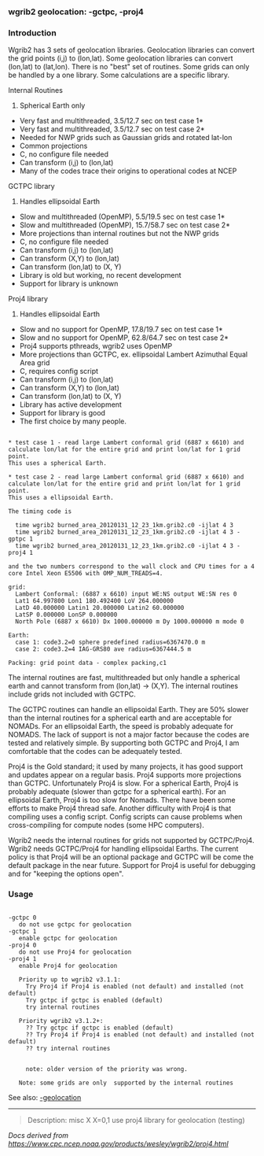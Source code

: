 
### wgrib2 geolocation: -gctpc, -proj4



### Introduction



Wgrib2 has 3 sets of geolocation libraries. Geolocation libraries
can convert the grid points (i,j) to (lon,lat).
Some geolocation libraries can convert (lon,lat) to (lat,lon).
There is no "best" set of routines. Some grids can only be handled
by a one library. Some calculations are a specific library.


Internal Routines
1. Spherical Earth only
- Very fast and multithreaded, 3.5/12.7 sec on test case 1\*
- Very fast and multithreaded, 3.5/12.7 sec on test case 2\*
- Needed for NWP grids such as Gaussian grids and rotated lat-lon
- Common projections
- C, no configure file needed
- Can transform (i,j) to (lon,lat)
- Many of the codes trace their origins to operational codes at NCEP



GCTPC library
1. Handles ellipsoidal Earth
- Slow and multithreaded (OpenMP), 5.5/19.5 sec on test case 1\*
- Slow and multithreaded (OpenMP), 15.7/58.7 sec on test case 2\*
- More projections than internal routines but not the NWP grids
- C, no configure file needed
- Can transform (i,j) to (lon,lat)
- Can transform (X,Y) to (lon,lat)
- Can transform (lon,lat) to (X, Y)
- Library is old but working, no recent development
- Support for library is unknown



Proj4 library
1. Handles ellipsoidal Earth
- Slow and no support for OpenMP, 17.8/19.7 sec on test case 1\*
- Slow and no support for OpenMP, 62.8/64.7 sec on test case 2\*
- Proj4 supports pthreads, wgrib2 uses OpenMP
- More projections than GCTPC, ex. ellipsoidal Lambert Azimuthal Equal Area grid
- C, requires config script
- Can transform (i,j) to (lon,lat)
- Can transform (X,Y) to (lon,lat)
- Can transform (lon,lat) to (X, Y)
- Library has active development
- Support for library is good
- The first choice by many people.



```

* test case 1 - read large Lambert conformal grid (6887 x 6610) and 
calculate lon/lat for the entire grid and print lon/lat for 1 grid point.
This uses a spherical Earth.

* test case 2 - read large Lambert conformal grid (6887 x 6610) and 
calculate lon/lat for the entire grid and print lon/lat for 1 grid point.
This uses a ellipsoidal Earth.

The timing code is

  time wgrib2 burned_area_20120131_12_23_1km.grib2.c0 -ijlat 4 3
  time wgrib2 burned_area_20120131_12_23_1km.grib2.c0 -ijlat 4 3 -gptpc 1
  time wgrib2 burned_area_20120131_12_23_1km.grib2.c0 -ijlat 4 3 -proj4 1

and the two numbers correspond to the wall clock and CPU times for a 4
core Intel Xeon E5506 with OMP_NUM_TREADS=4.

grid:
  Lambert Conformal: (6887 x 6610) input WE:NS output WE:SN res 0
  Lat1 64.997800 Lon1 180.492400 LoV 264.000000
  LatD 40.000000 Latin1 20.000000 Latin2 60.000000
  LatSP 0.000000 LonSP 0.000000
  North Pole (6887 x 6610) Dx 1000.000000 m Dy 1000.000000 m mode 0

Earth:
  case 1: code3.2=0 sphere predefined radius=6367470.0 m
  case 2: code3.2=4 IAG-GRS80 ave radius=6367444.5 m

Packing: grid point data - complex packing,c1 

```


The internal routines are fast, multithreaded but only handle 
a spherical earth and cannot transform from (lon,lat) -> (X,Y).
The internal routines include grids not included with GCTPC.


The GCTPC routines can handle an ellipsoidal Earth. They are
50% slower than the internal routines for a spherical earth and
are acceptable for NOMADs. For an ellipsoidal Earth, the speed is
probably adequate for NOMADS. The lack of support is not a major factor 
because the codes are tested and relatively simple. By supporting 
both GCTPC and Proj4, I am comfortable that the codes can be 
adequately tested.


Proj4 is the Gold standard; it used by many projects, it has
good support and updates appear on a regular basis. Proj4 supports 
more projections than GCTPC. Unfortunately Proj4 is slow. For a
spherical Earth, Proj4 is probably adequate (slower than gctpc
for a spherical earth). For an ellipsoidal Earth, Proj4 is
too slow for Nomads. There have been some efforts to make Proj4
thread safe. Another difficulty with Proj4 is that compiling
uses a config script. Config scripts can cause problems
when cross-compiling for compute nodes (some HPC computers).




Wgrib2 needs the internal routines for grids not supported by
GCTPC/Proj4. Wgrib2 needs GCTPC/Proj4 for handling ellipsoidal
Earths. The current policy is that Proj4 will be an optional
package and GCTPC will be come the default package in the 
near future. Support for Proj4 is useful for debugging and
for "keeping the options open".



### Usage




```

-gctpc 0
   do not use gctpc for geolocation
-gctpc 1
   enable gctpc for geolocation
-proj4 0
   do not use Proj4 for geolocation
-proj4 1
   enable Proj4 for geolocation

   Priority up to wgrib2 v3.1.1:
     Try Proj4 if Proj4 is enabled (not default) and installed (not default)
     Try gctpc if gctpc is enabled (default)
     try internal routines  

   Priority wgrib2 v3.1.2+:
     ?? Try gctpc if gctpc is enabled (default)
     ?? Try Proj4 if Proj4 is enabled (not default) and installed (not default)
     ?? try internal routines  


     note: older version of the priority was wrong.

   Note: some grids are only  supported by the internal routines

```




See also: 
[-geolocation](./geolocation.html)
















----

>Description: misc  X      X=0,1 use proj4 library for geolocation (testing)

_Docs derived from <https://www.cpc.ncep.noaa.gov/products/wesley/wgrib2/proj4.html>_